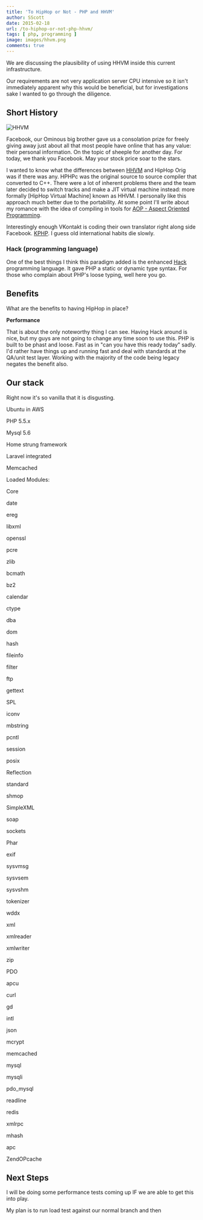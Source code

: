 ```yaml
---
title: 'To HipHop or Not - PHP and HHVM'
author: SScott
date: 2015-02-18
url: /to-hiphop-or-not-php-hhvm/
tags: [ php, programming ]
image: images/hhvm.png
comments: true
---
```

We are discussing the plausibility of using HHVM inside this current infrastructure.

Our requirements are not very application server CPU intensive so it isn't immediately apparent why this would be beneficial, but for investigations sake I wanted to go through the diligence.

## Short History

![HHVM](http://hhvm.com/)

Facebook, our Ominous big brother gave us a consolation prize for freely giving away just about all that most people have online that has any value: their personal information. On the topic of sheeple for another day. For today, we thank you Facebook. May your stock price soar to the stars.

I wanted to know what the differences between [HHVM](https://en.wikipedia.org/wiki/HipHop_Virtual_Machine) and HipHop Orig was if there was any. HPHPc was the original source to source compiler that converted to C++. There were a lot of inherent problems there and the team later decided to switch tracks and make a JIT virtual machine instead: more formally [HipHop Virtual Machine] known as HHVM. I personally like this approach much better due to the portability. At some point I'll write about my romance with the idea of compiling in tools for [AOP - Aspect Oriented Programming](https://en.wikipedia.org/wiki/Aspect-oriented_programming).

Interestingly enough VKontakt is coding their own translator right along side Facebook. [KPHP](https://en.wikipedia.org/wiki/KPHP). I guess old international habits die slowly.

### Hack (programming language)

One of the best things I think this paradigm added is the enhanced [Hack](https://en.wikipedia.org/wiki/Hack_%28programming_language%29) programming language. It gave PHP a static or dynamic type syntax. For those who complain about PHP's loose typing, well here you go.

## Benefits

What are the benefits to having HipHop in place?

**Performance**

That is about the only noteworthy thing I can see. Having Hack around is nice, but my guys are not going to change any time soon to use this. PHP is built to be phast and loose. Fast as in "can you have this ready today" sadly. I'd rather have things up and running fast and deal with standards at the QA/unit test layer. Working with the majority of the code being legacy negates the benefit also.

## Our stack

Right now it's so vanilla that it is disgusting.

Ubuntu in AWS

PHP 5.5.x

Mysql 5.6

Home strung framework

Laravel integrated

Memcached

Loaded Modules:

Core

date

ereg

libxml

openssl

pcre

zlib

bcmath

bz2

calendar

ctype

dba

dom

hash

fileinfo

filter

ftp

gettext

SPL

iconv

mbstring

pcntl

session

posix

Reflection

standard

shmop

SimpleXML

soap

sockets

Phar

exif

sysvmsg

sysvsem

sysvshm

tokenizer

wddx

xml

xmlreader

xmlwriter

zip

PDO

apcu

curl

gd

intl

json

mcrypt

memcached

mysql

mysqli

pdo_mysql

readline

redis

xmlrpc

mhash

apc

ZendOPcache

## Next Steps

I will be doing some performance tests coming up IF we are able to get this into play.

My plan is to run load test against our normal branch and then
